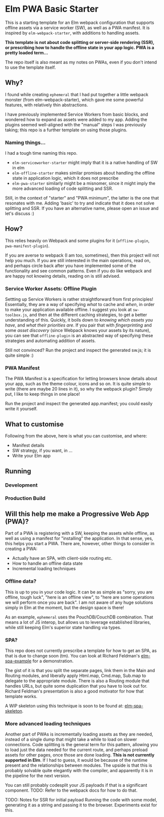 # Elm PWA Basic Starter
This is a starting template for an Elm webpack configuration that supports offline assets via a service worker (SW), as well as a PWA manifest.
It is inspired by `elm-webpack-starter`, with additions to handling assets.

**This template is not about code splitting or server-side rendering (SSR), or prescribing how to handle the offline state in your app logic. PWA is a pretty loaded term...**

The repo itself is also meant as my notes on PWAs, even if you don't intend to use the template itself.

## Why?
I found while creating `ephemeral` that I had put together a little webpack monster (from elm-webpack-starter), which gave me some powerful features, with relatively thin abstractions.

I have previously implemented Service Workers from basic blocks, and wondered how to expand as assets were added to my app.
Adding the plugins seemed well-aligned with the "manual" steps I was previously taking; this repo is a further template on using those plugins.

### Naming things...
I had a tough time naming this repo.
- `elm-serviceworker-starter` might imply that it is a native handling of SW in elm
- `elm-offline-starter` makes similar promises about handling the offline state in application logic, which it does not prescribe
- `elm-pwa-starter` similarly might be a misnomer, since it might imply the more advanced loading of code splitting and SSR.

Still, in the context of "starter" and "PWA minimum", the latter is the one that resonates with me.
Adding 'basic' to try and indicate that it does not solve splitting and SSR.
If you have an alternative name, please open an issue and let's discuss :)

## How?
This relies heavily on Webpack and some plugins for it (`offline-plugin`, `pwa-manifest-plugin`).

If you are averse to webpack (I am too, sometimes), then this project will not help you much.
If you are still interested in the main operations, read on, and perhaps circle back after you have implemented some of the functionality and see common patterns.
Even if you do like webpack and are happy not knowing details, reading on is still advised.

### Service Worker Assets: Offline Plugin
Settting up Service Workers is rather straightforward from first principles!
Essentially, they are a way of specifying *what* to cache and *when*, in order to make your application available offline.
I suggest you look at `sw-toolbox.js`, and then at the different caching strategies, to get a better understanding of this.
Quickly, it boils down to *knowing which assets you have*, and *what their priorities are*.
If you pair that with *fingerprinting* and some *asset discovery* (since Webpack knows your assets by its nature), you can see that `offline-plugin` is an abstracted way of specifying these strategies and automating addition of assets.

Still not convinced?
Run the project and inspect the generated sw.js; it is quite simple :)

### PWA Manifest
The PWA Manifest is a specification for letting browsers know details about your app, such as the theme colour, icons and so on.
It is quite simple to write (there are maybe 20 lines in it), so why the webpack plugin?
Simply put, I like to keep things in one place!

Run the project and inspect the generated app.manifest; you could easily write it yourself.

## What to customise
Following from the above, here is what you can customise, and where:
- Manifest details
- SW strategy, if you want, in ...
- Write your Elm app

## Running
### Development

### Production Build

## Will this help me make a Progressive Web App (PWA)?
Part of a PWA is registering with a SW, keeping the assets while offline, as well as using a manifest for "installing" the application.
In that sense, yes, this helps you start a PWA.
There are, however, other things to consider in creating a PWA:
  - Actually have an SPA, with client-side routing etc.
  - How to handle an offline data state
  - Incremental loading techniques

### Offline data?
This is up to you in your code logic.
It can be as simple as "sorry, you are offline, tough luck", "here is an offline view", to "here are some operations we will perform once you are back".
I am not aware of any huge solutions simply in Elm at the moment, but the design space is there!

As an example, `ephemeral` uses the PouchDB/CouchDB combination.
That means a lot of JS interop, but allows us to leverage established libraries, while still keeping Elm's superior state handling via types.

### SPA?
This repo does not currently prescribe a template for how to get an SPA, as that is due to change soon (tm).
You can look at Richard Feldman's [elm-spa-example](https://github.com/rtfeldman/elm-spa-example) for a demonstration.

The gist of it is that you split the separate pages, link them in the Main and Routing modules, and liberally apply Html.map, Cmd.map, Sub.map to delegate to the appropriate module.
There is also a Routing module that handles URLs, but quite some duplication that you have to look out for.
Richard Feldman's presentation is also a good motivator for how that template works.

A WIP skeleton using this technique is soon to be found at: [elm-spa-skeleton](https://github.com/fpapado/elm-spa-skeleton).

### More advanced loading techniques
Another part of PWAs is incrementally loading assets as they are needed, instead of a single dump that might take a while to load on slower connections.
Code splitting is the general term for this pattern, allowing you to load just the data needed for the current route, and perhaps preload assets for other pages, once those are done loading.
**This is not currently supported in Elm**.
If I had to guess, it would be because of the runtime present and the relationships between modules.
The upside is that this is probably solvable quite elegantly with the compiler, and apparently it is in the pipeline for the next version.

You can still probably codesplit your JS payloads if that is a significant component.
TODO: Refer to the webpack docs for how to do that.

TODO: Notes for SSR for initial payload
Running the code with some model, generating it as a string and passing it to the browser.
Experiments exist for this.
